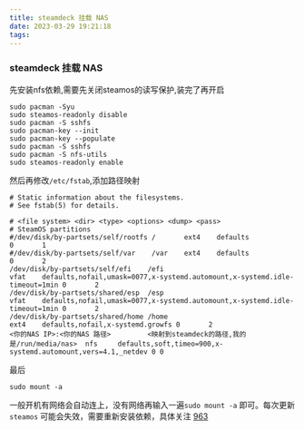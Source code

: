 ```yaml
---
title: steamdeck 挂载 NAS
date: 2023-03-29 19:21:18
tags:
---
```

### steamdeck 挂载 NAS 

先安装nfs依赖,需要先关闭steamos的读写保护,装完了再开启

```shell
sudo pacman -Syu
sudo steamos-readonly disable
sudo pacman -S sshfs
sudo pacman-key --init
sudo pacman-key --populate
sudo pacman -S sshfs
sudo pacman -S nfs-utils
sudo steamos-readonly enable
```

然后再修改`/etc/fstab`,添加路径映射

```shell
# Static information about the filesystems.
# See fstab(5) for details.

# <file system> <dir> <type> <options> <dump> <pass>
# SteamOS partitions
#/dev/disk/by-partsets/self/rootfs /       ext4    defaults                0       1
#/dev/disk/by-partsets/self/var    /var    ext4    defaults                0       2
/dev/disk/by-partsets/self/efi    /efi                                  vfat    defaults,nofail,umask=0077,x-systemd.automount,x-systemd.idle-timeout=1min 0       2
/dev/disk/by-partsets/shared/esp  /esp                                  vfat    defaults,nofail,umask=0077,x-systemd.automount,x-systemd.idle-timeout=1min 0       2
/dev/disk/by-partsets/shared/home /home                                 ext4    defaults,nofail,x-systemd.growfs 0       2
<你的NAS IP>:<你的NAS 路径>         <映射到steamdeck的路径,我的是/run/media/nas>  nfs     defaults,soft,timeo=900,x-systemd.automount,vers=4.1,_netdev 0 0
```

最后
```shell
sudo mount -a
```

一般开机有网络会自动连上，没有网络再输入一遍`sudo mount -a` 即可。每次更新`steamos` 可能会失效，需要重新安装依赖，具体关注 [963](https://github.com/ValveSoftware/SteamOS/issues/963)